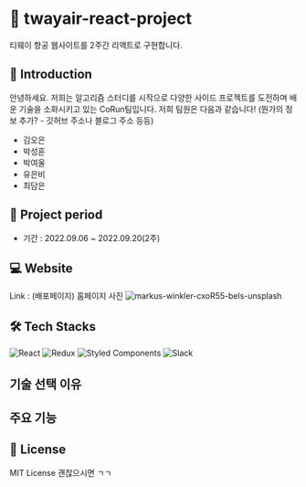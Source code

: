# :mega: twayair-react-project
티웨이 항공 웹사이트를 2주간 리액트로 구현합니다.

##  🙌 Introduction
안녕하세요. 저희는 알고리즘 스터디를 시작으로 다양한 사이드 프로젝트를 도전하며 배운 기술을 소화시키고 있는 CoRun팀입니다. 저희 팀원은 다음과 같습니다!
(뭔가의 정보 추가? - 깃허브 주소나 블로그 주소 등등)
- 김오은
- 박성훈
- 박여울
- 유은비
- 최담은

## :date: Project period
- 기간 : 2022.09.06 ~ 2022.09.20(2주)

## :computer: Website
Link : (배포페이지)
홈페이지 사진
![markus-winkler-cxoR55-bels-unsplash](https://user-images.githubusercontent.com/100553086/188542056-593f6280-e955-4056-8471-34f1ab87bf7c.jpg)


## 🛠 Tech Stacks
![React](https://img.shields.io/badge/react-%2320232a.svg?style=for-the-badge&logo=react&logoColor=%2361DAFB)
![Redux](https://img.shields.io/badge/redux-%23593d88.svg?style=for-the-badge&logo=redux&logoColor=white)
![Styled Components](https://img.shields.io/badge/styled--components-DB7093?style=for-the-badge&logo=styled-components&logoColor=white)
![Slack](https://img.shields.io/badge/Slack-4A154B?style=for-the-badge&logo=slack&logoColor=white)

## 기술 선택 이유

## 주요 기능

## :pencil: License
MIT License 괜찮으시면 ㄱㄱ
